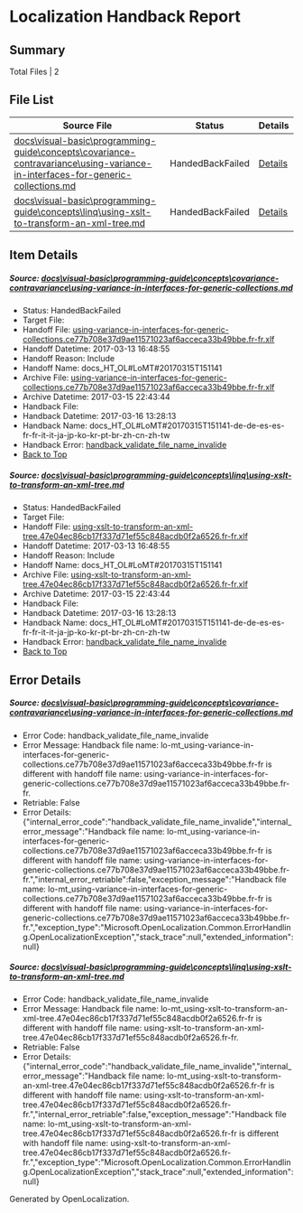 # <a name='report-top'></a> Localization Handback Report

## Summary
 Total Files | 2

## File List
 Source File | Status | Details 
 ----------- | ------ | ------- 
 [docs\visual-basic\programming-guide\concepts\covariance-contravariance\using-variance-in-interfaces-for-generic-collections.md](https://github.com/dotnet/docs/blob/a06bd2a17f1d6c7308fa6337c866c1ca2e7281c0/docs/visual-basic/programming-guide/concepts/covariance-contravariance/using-variance-in-interfaces-for-generic-collections.md) | HandedBackFailed | [Details](#86184c7de3fe16148bf954b16d703ca6822163376437)
 [docs\visual-basic\programming-guide\concepts\linq\using-xslt-to-transform-an-xml-tree.md](https://github.com/dotnet/docs/blob/a06bd2a17f1d6c7308fa6337c866c1ca2e7281c0/docs/visual-basic/programming-guide/concepts/linq/using-xslt-to-transform-an-xml-tree.md) | HandedBackFailed | [Details](#226a802cd640f2f251e1849486dab4a5c4af34976718)

## Item Details
##### <a name='86184c7de3fe16148bf954b16d703ca6822163376437'></a> Source: [docs\visual-basic\programming-guide\concepts\covariance-contravariance\using-variance-in-interfaces-for-generic-collections.md](https://github.com/dotnet/docs/blob/a06bd2a17f1d6c7308fa6337c866c1ca2e7281c0/docs/visual-basic/programming-guide/concepts/covariance-contravariance/using-variance-in-interfaces-for-generic-collections.md)
* Status: HandedBackFailed
* Target File: 
* Handoff File: [using-variance-in-interfaces-for-generic-collections.ce77b708e37d9ae11571023af6acceca33b49bbe.fr-fr.xlf](https://github.com/dotnet/docs.handoff/blob/7a153d4485e5b13c779d8adeb3894f18f693918e/ol-handoff/dotnet/docs.fr-fr/master/vbcs_lo-mt/using-variance-in-interfaces-for-generic-collections.ce77b708e37d9ae11571023af6acceca33b49bbe.fr-fr.xlf)
* Handoff Datetime: 2017-03-13 16:48:55
* Handoff Reason: Include
* Handoff Name: docs_HT_OL#LoMT#20170315T151141
* Archive File: [using-variance-in-interfaces-for-generic-collections.ce77b708e37d9ae11571023af6acceca33b49bbe.fr-fr.xlf](https://github.com/dotnet/docs.handoff/blob/553b08740ebfe304c8ea70227a94c20aaf96c810/ol-archive/dotnet/docs.fr-fr/master/vbcs_lo-mt/using-variance-in-interfaces-for-generic-collections.ce77b708e37d9ae11571023af6acceca33b49bbe.fr-fr.xlf)
* Archive Datetime: 2017-03-15 22:43:44
* Handback File: 
* Handback Datetime: 2017-03-16 13:28:13
* Handback Name: docs_HT_OL#LoMT#20170315T151141-de-de-es-es-fr-fr-it-it-ja-jp-ko-kr-pt-br-zh-cn-zh-tw
* Handback Error: [handback_validate_file_name_invalide](#86184c7de3fe16148bf954b16d703ca6822163376437handback_validate_file_name_invalide)
* [Back to Top](#report-top)

##### <a name='226a802cd640f2f251e1849486dab4a5c4af34976718'></a> Source: [docs\visual-basic\programming-guide\concepts\linq\using-xslt-to-transform-an-xml-tree.md](https://github.com/dotnet/docs/blob/a06bd2a17f1d6c7308fa6337c866c1ca2e7281c0/docs/visual-basic/programming-guide/concepts/linq/using-xslt-to-transform-an-xml-tree.md)
* Status: HandedBackFailed
* Target File: 
* Handoff File: [using-xslt-to-transform-an-xml-tree.47e04ec86cb17f337d71ef55c848acdb0f2a6526.fr-fr.xlf](https://github.com/dotnet/docs.handoff/blob/7a153d4485e5b13c779d8adeb3894f18f693918e/ol-handoff/dotnet/docs.fr-fr/master/vbcs_lo-mt/using-xslt-to-transform-an-xml-tree.47e04ec86cb17f337d71ef55c848acdb0f2a6526.fr-fr.xlf)
* Handoff Datetime: 2017-03-13 16:48:55
* Handoff Reason: Include
* Handoff Name: docs_HT_OL#LoMT#20170315T151141
* Archive File: [using-xslt-to-transform-an-xml-tree.47e04ec86cb17f337d71ef55c848acdb0f2a6526.fr-fr.xlf](https://github.com/dotnet/docs.handoff/blob/553b08740ebfe304c8ea70227a94c20aaf96c810/ol-archive/dotnet/docs.fr-fr/master/vbcs_lo-mt/using-xslt-to-transform-an-xml-tree.47e04ec86cb17f337d71ef55c848acdb0f2a6526.fr-fr.xlf)
* Archive Datetime: 2017-03-15 22:43:44
* Handback File: 
* Handback Datetime: 2017-03-16 13:28:13
* Handback Name: docs_HT_OL#LoMT#20170315T151141-de-de-es-es-fr-fr-it-it-ja-jp-ko-kr-pt-br-zh-cn-zh-tw
* Handback Error: [handback_validate_file_name_invalide](#226a802cd640f2f251e1849486dab4a5c4af34976718handback_validate_file_name_invalide)
* [Back to Top](#report-top)


## Error Details
##### <a name='86184c7de3fe16148bf954b16d703ca6822163376437handback_validate_file_name_invalide'></a> Source: [docs\visual-basic\programming-guide\concepts\covariance-contravariance\using-variance-in-interfaces-for-generic-collections.md](#86184c7de3fe16148bf954b16d703ca6822163376437)
* Error Code: handback_validate_file_name_invalide
* Error Message: Handback file name: lo-mt_using-variance-in-interfaces-for-generic-collections.ce77b708e37d9ae11571023af6acceca33b49bbe.fr-fr is different with handoff file name: using-variance-in-interfaces-for-generic-collections.ce77b708e37d9ae11571023af6acceca33b49bbe.fr-fr.
* Retriable: False
* Error Details: {"internal_error_code":"handback_validate_file_name_invalide","internal_error_message":"Handback file name: lo-mt_using-variance-in-interfaces-for-generic-collections.ce77b708e37d9ae11571023af6acceca33b49bbe.fr-fr is different with handoff file name: using-variance-in-interfaces-for-generic-collections.ce77b708e37d9ae11571023af6acceca33b49bbe.fr-fr.","internal_error_retriable":false,"exception_message":"Handback file name: lo-mt_using-variance-in-interfaces-for-generic-collections.ce77b708e37d9ae11571023af6acceca33b49bbe.fr-fr is different with handoff file name: using-variance-in-interfaces-for-generic-collections.ce77b708e37d9ae11571023af6acceca33b49bbe.fr-fr.","exception_type":"Microsoft.OpenLocalization.Common.ErrorHandling.OpenLocalizationException","stack_trace":null,"extended_information":null}

##### <a name='226a802cd640f2f251e1849486dab4a5c4af34976718handback_validate_file_name_invalide'></a> Source: [docs\visual-basic\programming-guide\concepts\linq\using-xslt-to-transform-an-xml-tree.md](#226a802cd640f2f251e1849486dab4a5c4af34976718)
* Error Code: handback_validate_file_name_invalide
* Error Message: Handback file name: lo-mt_using-xslt-to-transform-an-xml-tree.47e04ec86cb17f337d71ef55c848acdb0f2a6526.fr-fr is different with handoff file name: using-xslt-to-transform-an-xml-tree.47e04ec86cb17f337d71ef55c848acdb0f2a6526.fr-fr.
* Retriable: False
* Error Details: {"internal_error_code":"handback_validate_file_name_invalide","internal_error_message":"Handback file name: lo-mt_using-xslt-to-transform-an-xml-tree.47e04ec86cb17f337d71ef55c848acdb0f2a6526.fr-fr is different with handoff file name: using-xslt-to-transform-an-xml-tree.47e04ec86cb17f337d71ef55c848acdb0f2a6526.fr-fr.","internal_error_retriable":false,"exception_message":"Handback file name: lo-mt_using-xslt-to-transform-an-xml-tree.47e04ec86cb17f337d71ef55c848acdb0f2a6526.fr-fr is different with handoff file name: using-xslt-to-transform-an-xml-tree.47e04ec86cb17f337d71ef55c848acdb0f2a6526.fr-fr.","exception_type":"Microsoft.OpenLocalization.Common.ErrorHandling.OpenLocalizationException","stack_trace":null,"extended_information":null}


Generated by OpenLocalization.

